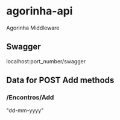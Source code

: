 # agorinha-api
 Agorinha Middleware 
 
## Swagger

localhost:port_number/swagger

## Data for POST Add methods

### /Encontros/Add
"dd-mm-yyyy"

